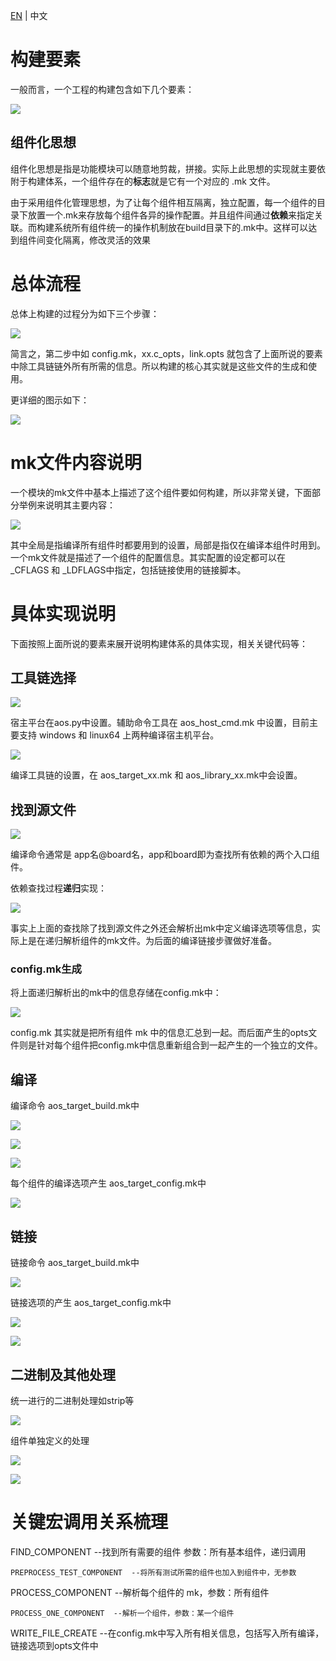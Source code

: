 [EN](AliOS-Things-build-system) | 中文

# 构建要素

一般而言，一个工程的构建包含如下几个要素：

![](https://img.alicdn.com/tfs/TB1cdUAjx6I8KJjy0FgXXXXzVXa-377-257.png)

## 组件化思想

组件化思想是指是功能模块可以随意地剪裁，拼接。实际上此思想的实现就主要依附于构建体系，一个组件存在的**标志**就是它有一个对应的 .mk 文件。

由于采用组件化管理思想，为了让每个组件相互隔离，独立配置，每一个组件的目录下放置一个.mk来存放每个组件各异的操作配置。并且组件间通过**依赖**来指定关联。而构建系统所有组件统一的操作机制放在build目录下的.mk中。这样可以达到组件间变化隔离，修改灵活的效果

# 总体流程

总体上构建的过程分为如下三个步骤：

![](https://img.alicdn.com/tfs/TB1He6PjC_I8KJjy0FoXXaFnVXa-1295-445.png)

简言之，第二步中如 config.mk，xx.c_opts，link.opts 就包含了上面所说的要素中除工具链链外所有所需的信息。所以构建的核心其实就是这些文件的生成和使用。

更详细的图示如下：

![](https://img.alicdn.com/tfs/TB1W1Eejv6H8KJjy0FjXXaXepXa-1816-820.png)

# mk文件内容说明

一个模块的mk文件中基本上描述了这个组件要如何构建，所以非常关键，下面部分举例来说明其主要内容：

![](https://img.alicdn.com/tfs/TB1E5PxjwvD8KJjSsplXXaIEFXa-1073-552.png)

其中全局是指编译所有组件时都要用到的设置，局部是指仅在编译本组件时用到。一个mk文件就是描述了一个组件的配置信息。其实配置的设定都可以在 _CFLAGS 和 _LDFLAGS中指定，包括链接使用的链接脚本。

# 具体实现说明

下面按照上面所说的要素来展开说明构建体系的具体实现，相关关键代码等：

## 工具链选择

![](https://img.alicdn.com/tfs/TB1X8gvjvDH8KJjy1XcXXcpdXXa-937-348.png)

宿主平台在aos.py中设置。辅助命令工具在 aos_host_cmd.mk 中设置，目前主要支持 windows 和 linux64 上两种编译宿主机平台。

![](https://img.alicdn.com/tfs/TB1mGgdjxrI8KJjy0FpXXb5hVXa-386-132.png)

编译工具链的设置，在 aos_target_xx.mk 和 aos_library_xx.mk中会设置。

## 找到源文件

![](https://img.alicdn.com/tfs/TB19o12hiqAXuNjy1XdXXaYcVXa-1044-181.png)

编译命令通常是 app名@board名，app和board即为查找所有依赖的两个入口组件。

依赖查找过程**递归**实现：

![](https://img.alicdn.com/tfs/TB1l2BIjLDH8KJjy1XcXXcpdXXa-1098-246.png)

事实上上面的查找除了找到源文件之外还会解析出mk中定义编译选项等信息，实际上是在递归解析组件的mk文件。为后面的编译链接步骤做好准备。

### config.mk生成

将上面递归解析出的mk中的信息存储在config.mk中：

![](https://img.alicdn.com/tfs/TB1tWO7hiqAXuNjy1XdXXaYcVXa-903-59.png)

config.mk 其实就是把所有组件 mk 中的信息汇总到一起。而后面产生的opts文件则是针对每个组件把config.mk中信息重新组合到一起产生的一个独立的文件。

## 编译

编译命令
aos_target_build.mk中

![](https://img.alicdn.com/tfs/TB15QZglZjI8KJjSsppXXXbyVXa-1279-94.png)

![](https://img.alicdn.com/tfs/TB1ucbDl3vD8KJjSsplXXaIEFXa-1481-75.png)

![](https://img.alicdn.com/tfs/TB1fSAglZjI8KJjSsppXXXbyVXa-1494-100.png)

每个组件的编译选项产生
aos_target_config.mk中

![](https://img.alicdn.com/tfs/TB1yegUl26H8KJjSspmXXb2WXXa-1528-254.png)

## 链接

链接命令
aos_target_build.mk中

![](https://img.alicdn.com/tfs/TB1MzQLl2DH8KJjy1XcXXcpdXXa-1274-86.png)

链接选项的产生
aos_target_config.mk中

![](https://img.alicdn.com/tfs/TB1yz3ol8DH8KJjSspnXXbNAVXa-1521-141.png)

![](https://img.alicdn.com/tfs/TB14TPml8fH8KJjy1XbXXbLdXXa-1274-69.png)

## 二进制及其他处理

统一进行的二进制处理如strip等

![](https://img.alicdn.com/tfs/TB1SXwOl2DH8KJjy1XcXXcpdXXa-986-325.png)

组件单独定义的处理

![](https://img.alicdn.com/tfs/TB1V13Wl4rI8KJjy0FpXXb5hVXa-1095-65.png)

![](https://img.alicdn.com/tfs/TB1NO.Cl9_I8KJjy0FoXXaFnVXa-1048-23.png)

# 关键宏调用关系梳理

FIND_COMPONENT   --找到所有需要的组件 参数：所有基本组件，递归调用

    ​PREPROCESS_TEST_COMPONENT  --将所有测试所需的组件也加入到组件中，无参数

PROCESS_COMPONENT  --解析每个组件的 mk，参数：所有组件

    ​PROCESS_ONE_COMPONENT  --解析一个组件，参数：某一个组件


WRITE_FILE_CREATE  --在config.mk中写入所有相关信息，包括写入所有编译，链接选项到opts文件中

